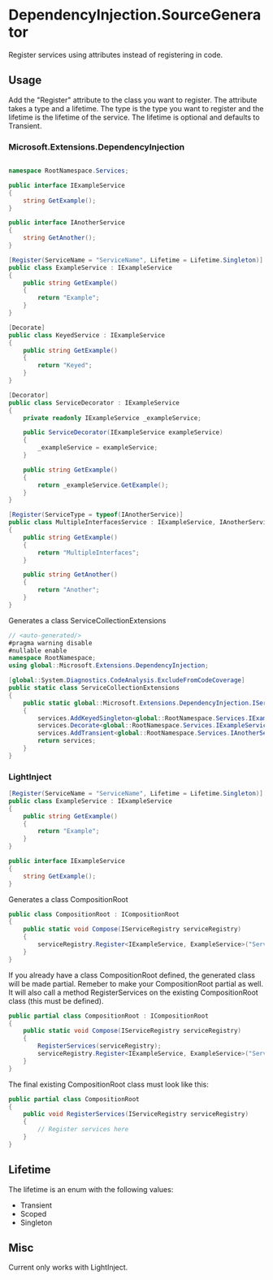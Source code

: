 # DependencyInjection.SourceGenerator
Register services using attributes instead of registering in code.

## Usage
Add the "Register" attribute to the class you want to register. The attribute takes a type and a lifetime. The type is the type you want to register and the lifetime is the lifetime of the service. The lifetime is optional and defaults to Transient.

### Microsoft.Extensions.DependencyInjection

```csharp

namespace RootNamespace.Services;

public interface IExampleService
{
	string GetExample();
}

public interface IAnotherService
{
	string GetAnother();
}

[Register(ServiceName = "ServiceName", Lifetime = Lifetime.Singleton)]
public class ExampleService : IExampleService
{
	public string GetExample()
	{
		return "Example";
	}
}

[Decorate]
public class KeyedService : IExampleService
{
	public string GetExample()
	{
		return "Keyed";
	}
}

[Decorator]
public class ServiceDecorator : IExampleService
{
	private readonly IExampleService _exampleService;

	public ServiceDecorator(IExampleService exampleService)
	{
		_exampleService = exampleService;
	}

	public string GetExample()
	{
		return _exampleService.GetExample();
	}
}

[Register(ServiceType = typeof(IAnotherService)]
public class MultipleInterfacesService : IExampleService, IAnotherService
{
	public string GetExample()
	{
		return "MultipleInterfaces";
	}

	public string GetAnother()
	{
		return "Another";
	}
}

```


Generates a class ServiceCollectionExtensions

```csharp
// <auto-generated/>
#pragma warning disable
#nullable enable
namespace RootNamespace;
using global::Microsoft.Extensions.DependencyInjection;

[global::System.Diagnostics.CodeAnalysis.ExcludeFromCodeCoverage]
public static class ServiceCollectionExtensions
{
    public static global::Microsoft.Extensions.DependencyInjection.IServiceCollection AddCWAssistantContracts(this global::Microsoft.Extensions.DependencyInjection.IServiceCollection services)
    {
        services.AddKeyedSingleton<global::RootNamespace.Services.IExampleService, global::RootNamespace.Services.ExampleService>("ServiceName");
        services.Decorate<global::RootNamespace.Services.IExampleService, global::RootNamespace.Services.ServiceDecorator>();
        services.AddTransient<global::RootNamespace.Services.IAnotherService, global::RootNamespace.Services.MultipleInterfacesService>();
        return services;
    }
}
```

### LightInject

```csharp
[Register(ServiceName = "ServiceName", Lifetime = Lifetime.Singleton)]
public class ExampleService : IExampleService
{
	public string GetExample()
	{
		return "Example";
	}
}

public interface IExampleService
{
	string GetExample();
}

```

Generates a class CompositionRoot

```csharp
public class CompositionRoot : ICompositionRoot
{
	public static void Compose(IServiceRegistry serviceRegistry)
	{
		serviceRegistry.Register<IExampleService, ExampleService>("ServiceName", new PerContainerLifetime());
	}
}
```

If you already have a class CompositionRoot defined, the generated class will be made partial. Remeber to make your CompositionRoot partial as well.
It will also call a method RegisterServices on the existing CompositionRoot class (this must be defined).

```csharp
public partial class CompositionRoot : ICompositionRoot
{
	public static void Compose(IServiceRegistry serviceRegistry)
	{
		RegisterServices(serviceRegistry);
		serviceRegistry.Register<IExampleService, ExampleService>("ServiceName", new PerContainerLifetime());
	}
}
```

The final existing CompositionRoot class must look like this:

```csharp
public partial class CompositionRoot
{
	public void RegisterServices(IServiceRegistry serviceRegistry)
	{
		// Register services here
	}
}
```

## Lifetime
The lifetime is an enum with the following values:
- Transient
- Scoped
- Singleton


## Misc
Current only works with LightInject.